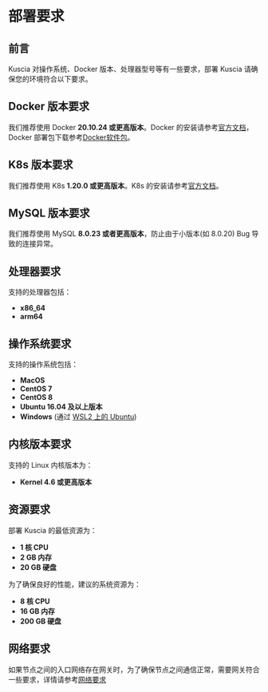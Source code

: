 # 部署要求

## 前言

Kuscia 对操作系统、Docker 版本、处理器型号等有一些要求，部署 Kuscia 请确保您的环境符合以下要求。

## Docker 版本要求

我们推荐使用 Docker **20.10.24 或更高版本**。Docker 的安装请参考[官方文档](https://docs.docker.com/engine/install/)，Docker 部署包下载参考[Docker软件包](https://download.docker.com/linux/centos/7/x86_64/stable/Packages/)。

## K8s 版本要求

我们推荐使用 K8s **1.20.0 或更高版本**。K8s 的安装请参考[官方文档](https://kubernetes.io/docs/setup/production-environment/tools/kubeadm/install-kubeadm/)。

## MySQL 版本要求

我们推荐使用 MySQL **8.0.23 或者更高版本**，防止由于小版本(如 8.0.20) Bug 导致的连接异常。

## 处理器要求

支持的处理器包括：

- **x86_64**
- **arm64**

## 操作系统要求

支持的操作系统包括：

- **MacOS**
- **CentOS 7**
- **CentOS 8**
- **Ubuntu 16.04 及以上版本**
- **Windows** (通过 [WSL2 上的 Ubuntu](https://docs.microsoft.com/en-us/windows/wsl/install-win10))

## 内核版本要求

支持的 Linux 内核版本为：

- **Kernel 4.6 或更高版本**

## 资源要求

部署 Kuscia 的最低资源为：

- **1 核 CPU**
- **2 GB 内存**
- **20 GB 硬盘**

为了确保良好的性能，建议的系统资源为：

- **8 核 CPU**
- **16 GB 内存**
- **200 GB 硬盘**

## 网络要求

如果节点之间的入口网络存在网关时，为了确保节点之间通信正常，需要网关符合一些要求，详情请参考[网络要求](./networkrequirements.md)
